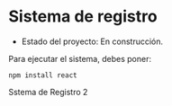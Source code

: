 <h1>Sistema de registro</h1>

- Estado del proyecto: En construcción.

Para ejecutar el sistema, debes poner:

```npm install react```

Sstema de Registro 2
